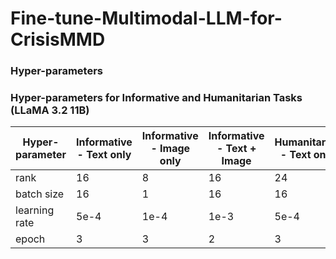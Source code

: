 # Fine-tune-Multimodal-LLM-for-CrisisMMD


### Hyper-parameters

### Hyper-parameters for Informative and Humanitarian Tasks (LLaMA 3.2 11B)

| Hyper-parameter | Informative - Text only | Informative - Image only | Informative - Text + Image | Humanitarian - Text only | Humanitarian - Image only | Humanitarian - Text + Image |
|-----------------|-------------------------|---------------------------|-----------------------------|---------------------------|-----------------------------|-------------------------------|
| rank            | 16                      | 8                         | 16                          | 24                        | 8                           | 24                            |
| batch size      | 16                      | 1                         | 16                          | 16                        | 1                           | 16                            |
| learning rate   | 5e-4                    | 1e-4                      | 1e-3                        | 5e-4                      | 1e-4                        | 1e-3                          |
| epoch           | 3                       | 3                         | 2                           | 3                         | 3                           | 3                             |
